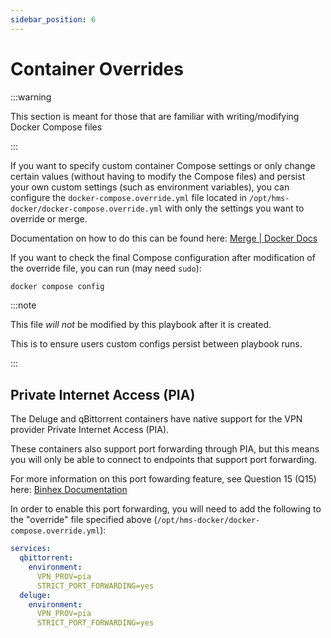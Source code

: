 ```yaml
---
sidebar_position: 6
---
```

# Container Overrides

:::warning

This section is meant for those that are familiar with writing/modifying Docker Compose files

:::

If you want to specify custom container Compose settings or only change certain values (without having to modify the Compose files) and persist your own custom settings (such as environment variables), you can configure the `docker-compose.override.yml` file located in `/opt/hms-docker/docker-compose.override.yml` with only the settings you want to override or merge.

Documentation on how to do this can be found here: [Merge | Docker Docs](https://docs.docker.com/compose/how-tos/multiple-compose-files/merge/)

If you want to check the final Compose configuration after modification of the override file, you can run (may need `sudo`):

```bash
docker compose config
```

:::note

This file _will not_ be modified by this playbook after it is created.

This is to ensure users custom configs persist between playbook runs.

:::

## Private Internet Access (PIA)

The Deluge and qBittorrent containers have native support for the VPN provider Private Internet Access (PIA).

These containers also support port forwarding through PIA, but this means you will only be able to connect to endpoints that support port forwarding.

For more information on this port fowarding feature, see Question 15 (Q15) here: [Binhex Documentation](https://github.com/binhex/documentation/blob/master/docker/faq/vpn.md)

In order to enable this port forwarding, you will need to add the following to the "override" file specified above (`/opt/hms-docker/docker-compose.override.yml`):

```yaml
services:
  qbittorrent:
    environment:
      VPN_PROV=pia
      STRICT_PORT_FORWARDING=yes
  deluge:
    environment:
      VPN_PROV=pia
      STRICT_PORT_FORWARDING=yes
```
